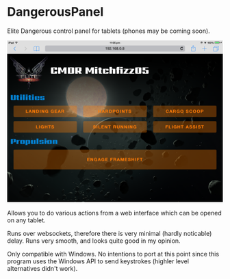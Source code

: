 # DangerousPanel
Elite Dangerous control panel for tablets (phones may be coming soon).

![](https://raw.githubusercontent.com/mitchfizz05/DangerousPanel/master/Webpanel-Screenshot.png)

Allows you to do various actions from a web interface which can be opened on any tablet.

Runs over websockets, therefore there is very minimal (hardly noticable) delay. Runs very smooth, and looks quite good in my opinion.

Only compatible with Windows. No intentions to port at this point since this program uses the Windows API to send keystrokes (highler level alternatives didn't work).
